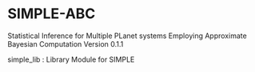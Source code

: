SIMPLE-ABC
======

Statistical Inference for Multiple PLanet
systems Employing Approximate Bayesian Computation
Version 0.1.1

simple_lib : Library Module for SIMPLE
